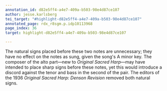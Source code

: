 ```yaml
---
annotation_id: d82e5ff4-a4e7-409a-b503-98e4d87ce107
author: jesse.karlsberg
tei_target: "#highlight-d82e5ff4-a4e7-409a-b503-98e4d87ce107"
annotated_page: rdx_r8sgm.p.idp10113968
page_index: 36
target: highlight-d82e5ff4-a4e7-409a-b503-98e4d87ce107

---
```

The natural signs placed before these two notes are unnecessary; they have no effect on the notes as sung, given the song's A minor key. The composer of the alto part—new to *Original Sacred Harp*—may have intended to place sharp signs before these notes, yet this would introduce a discord against the tenor and bass in the second of the pair. The editors of the 1936 *Original Sacred Harp: Denson Revision* removed both natural signs.